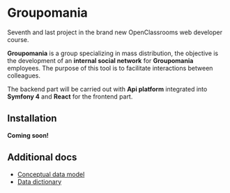 # Groupomania

Seventh and last project in the brand new OpenClassrooms web developer course.

**Groupomania** is a group specializing in mass distribution, the objective is the development of an **internal social network** for **Groupomania** employees. The purpose of this tool is to facilitate interactions between colleagues.

The backend part will be carried out with **Api platform** integrated into **Symfony 4** and **React** for the frontend part.

## Installation

**Coming soon!**

## Additional docs

- [Conceptual data model](docs/MCD.svg)
- [Data dictionary](docs/DD.md)
